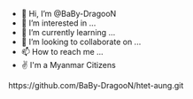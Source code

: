 - 👋 Hi, I’m @BaBy-DragooN
- 👀 I’m interested in ...
- 🌱 I’m currently learning ...
- 💞️ I’m looking to collaborate on ...
- 📫 How to reach me ...
- ✌️ I'm a Myanmar Citizens
<!---
BaBy-DragooN/BaBy-DragooN is a ✨ special ✨ repository because its `README.md` (this file) appears on your GitHub profile.
You can click the Preview link to take a look at your changes.
--->https://github.com/BaBy-DragooN/htet-aung.git
